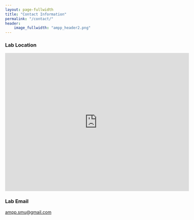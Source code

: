 ```yaml
---
layout: page-fullwidth
title: "Contact Information"
permalink: "/contact/"
header:
    image_fullwidth: "ampp_header2.png"
---
```



<h3>Lab Location</h3>
<div class="mapouter">
    <div class="gmap_canvas">
        <iframe width="600" height="450" id="gmap_canvas" src="https://maps.google.com/maps?q=6116%20N%20US%2075-Central%20Expy%201000,%20Dallas,%20TX%2075206&t=&z=15&ie=UTF8&iwloc=&output=embed" frameborder="0" scrolling="no" marginheight="0" marginwidth="0">    
        </iframe>
        <a href="https://putlocker-is.org">
        </a>
        <br>
        <style>.mapouter{position:relative;text-align:right;height:450px;width:600px;}
        </style>
        <a href="https://www.embedgooglemap.net">google map on website</a>
        <style>.gmap_canvas {overflow:hidden;background:none!important;height:450px;width:600px;}
        </style>
    </div>
</div>

<h3>Lab Email</h3>
<a href="mailto:ampp.smu@gmail.com"> ampp.smu@gmail.com </a>
